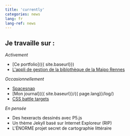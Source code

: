 ```yaml
---
title: 'currently'
categories: news
lang: fr
lang-ref: news
---
```

## Je travaille sur :

*Activement*
  - [Ce portfolio]({{ site.baseurl}})
  - [L'appli de gestion de la biblothèque de la Maipo Rennes](https://maiporennes.fr)

*Occasionnellement*
  - [Spacesnap](https://pquod.github.io/spacesnap/)
  - [Mon journal]({{ site.baseurl}}/{{ page.lang}}/log/)
  - [CSS battle targets](https://cssbattle.dev/)

*En pensée*
  - Des hexeracts dessinés avec P5.js
  - Un thème Jekyll basé sur Internet Exploreur (RIP)
  - L'ÉNORME projet secret de cartographie littéraire
